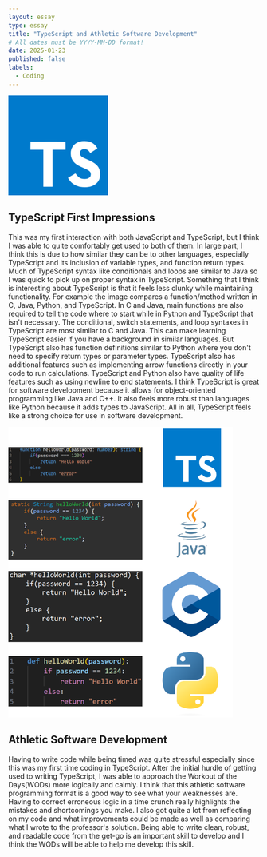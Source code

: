 ```yaml
---
layout: essay
type: essay
title: "TypeScript and Athletic Software Development"
# All dates must be YYYY-MM-DD format!
date: 2025-01-23
published: false
labels:
  - Coding
---
```


<img width="200px" class="rounded float-start pe-4" src="../img/typescript-icon.png">

## TypeScript First Impressions

This was my first interaction with both JavaScript and TypeScript, but I think I was able to quite comfortably get used to both of them. In large part, I think this is due to how similar they can be to other languages, especially TypeScript and its inclusion of variable types, and function return types. Much of TypeScript syntax like conditionals and loops are similar to Java so I was quick to pick up on proper syntax in TypeScript. Something that I think is interesting about TypeScript is that it feels less clunky while maintaining functionality. For example the image compares a function/method written in C, Java, Python, and TypeScript. In C and Java, main functions are also required to tell the code where to start while in Python and TypeScript that isn't necessary. The conditional, switch statements, and loop syntaxes in TypeScript are most similar to C and Java. This can make learning TypeScript easier if you have a background in similar languages. But TypeScript also has function definitions similar to Python where you don't need to specify return types or parameter types. TypeScript also has additional features such as  implementing arrow functions directly in your code to run calculations. TypeScript and Python also have quality of life features such as using newline to end statements. I think TypeScript is great for software development because it allows for object-oriented programming like Java and C++. It also feels more robust than languages like Python because it adds types to JavaScript. All in all, TypeScript feels like a strong choice for use in software development.

<img width="450px" class="rounded float-start pe-4" src="../img/comparison.png">

## Athletic Software Development

Having to write code while being timed was quite stressful especially since this was my first time coding in TypeScript. After the initial hurdle of getting used to writing TypeScript, I was able to approach the Workout of the Days(WODs) more logically and calmly. I think that this athletic software programming format is a good way to see what your weaknesses are. Having to correct erroneous logic in a time crunch really highlights the mistakes and shortcomings you make. I also got quite a lot from reflecting on my code and what improvements could be made as well as comparing what I wrote to the professor's solution. Being able to write clean, robust, and readable code from the get-go is an important skill to develop and I think the WODs will be able to help me develop this skill. 
